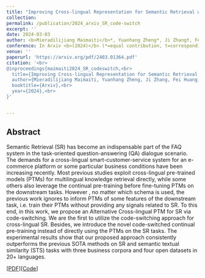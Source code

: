 ```yaml
---
title: "Improving Cross-lingual Representation for Semantic Retrieval with Code-switching"
collection: 
permalink: /publication/2024_arxiv_SR_code-switch
excerpt: ''
date: 2024-03-03
author: <b>Mieradilijiang Maimaiti</b>*, Yuanhang Zheng*, Ji Zhang†, Fei Huang, Yue Zhang, Wenpei Luo, and Kaiyu Huang
conference: In Arxiv <b>(2024)</b> (*=equal contribution, †=corresponding author)
venue: ''
paperurl: 'https://arxiv.org/pdf/2403.01364.pdf'
citation: '<br>
@inproceedings{maimaiti2024_SR_codeswitch,<br>
  title={Improving Cross-lingual Representation for Semantic Retrieval with Code-switching},<br>
  author={Mieradilijiang Maimaiti, Yuanhang Zheng, Ji Zhang, Fei Huang, Yue Zhang, Wenpei Luo, Kaiyu Huang},<br>
  booktitle={Arxiv},<br>
  year={2024},<br>
}'


---
```

<h2><strong>Abstract</strong></h2>
Semantic Retrieval (SR) has become an indispensable part of the FAQ system in the task-oriented question-answering (QA) dialogue scenario. 
The demands for a cross-lingual smart-customer-service system for an e-commerce platform or some particular business conditions have been increasing recently. 
Most previous studies exploit cross-lingual pre-trained models (PTMs) for multilingual knowledge retrieval directly, while some others also leverage the continual pre-training before fine-tuning PTMs on the downstream tasks. 
However , no matter which schema is used, the previous work ignores to inform PTMs of some features of the downstream task, i.e. train their PTMs without providing any signals related to SR. 
To this end, in this work, we propose an Alternative Cross-lingual PTM for SR via code-switching. We are the first to utilize the code-switching approach for cross-lingual SR. 
Besides, we introduce the novel code-switched continual pre-training instead of directly using the PTMs on the SR tasks. 
The experimental results show that our proposed approach consistently outperforms the previous SOTA methods on SR and semantic textual similarity (STS) tasks 
with three business corpora and four open datasets in 20+ languages.

\[[PDF](https://arxiv.org/pdf/2403.01364.pdf)\]\[[Code](https://github.com/miradel51/codemix_ptm)\]
